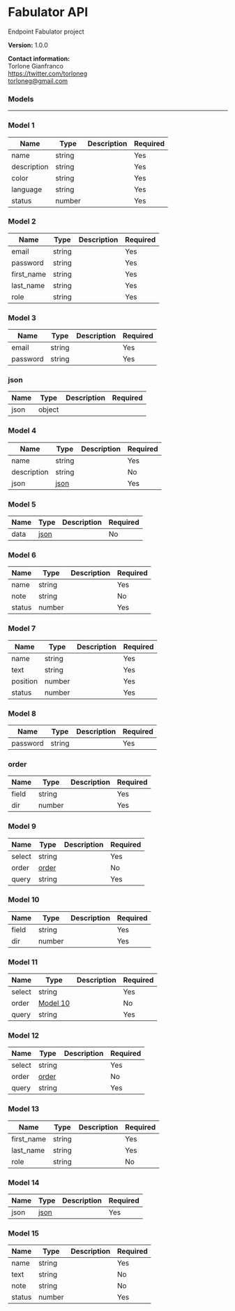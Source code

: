 Fabulator API
=============
Endpoint Fabulator project

**Version:** 1.0.0

**Contact information:**  
Torlone Gianfranco  
https://twitter.com/torloneg  
torloneg@gmail.com  



### Models
---

### Model 1  

| Name | Type | Description | Required |
| ---- | ---- | ----------- | -------- |
| name | string |  | Yes |
| description | string |  | Yes |
| color | string |  | Yes |
| language | string |  | Yes |
| status | number |  | Yes |

### Model 2  

| Name | Type | Description | Required |
| ---- | ---- | ----------- | -------- |
| email | string |  | Yes |
| password | string |  | Yes |
| first_name | string |  | Yes |
| last_name | string |  | Yes |
| role | string |  | Yes |

### Model 3  

| Name | Type | Description | Required |
| ---- | ---- | ----------- | -------- |
| email | string |  | Yes |
| password | string |  | Yes |

### json  

| Name | Type | Description | Required |
| ---- | ---- | ----------- | -------- |
| json | object |  |  |

### Model 4  

| Name | Type | Description | Required |
| ---- | ---- | ----------- | -------- |
| name | string |  | Yes |
| description | string |  | No |
| json | [json](#json) |  | Yes |

### Model 5  

| Name | Type | Description | Required |
| ---- | ---- | ----------- | -------- |
| data | [json](#json) |  | No |

### Model 6  

| Name | Type | Description | Required |
| ---- | ---- | ----------- | -------- |
| name | string |  | Yes |
| note | string |  | No |
| status | number |  | Yes |

### Model 7  

| Name | Type | Description | Required |
| ---- | ---- | ----------- | -------- |
| name | string |  | Yes |
| text | string |  | Yes |
| position | number |  | Yes |
| status | number |  | Yes |

### Model 8  

| Name | Type | Description | Required |
| ---- | ---- | ----------- | -------- |
| password | string |  | Yes |

### order  

| Name | Type | Description | Required |
| ---- | ---- | ----------- | -------- |
| field | string |  | Yes |
| dir | number |  | Yes |

### Model 9  

| Name | Type | Description | Required |
| ---- | ---- | ----------- | -------- |
| select | string |  | Yes |
| order | [order](#order) |  | No |
| query | string |  | Yes |

### Model 10  

| Name | Type | Description | Required |
| ---- | ---- | ----------- | -------- |
| field | string |  | Yes |
| dir | number |  | Yes |

### Model 11  

| Name | Type | Description | Required |
| ---- | ---- | ----------- | -------- |
| select | string |  | Yes |
| order | [Model 10](#model-10) |  | No |
| query | string |  | Yes |

### Model 12  

| Name | Type | Description | Required |
| ---- | ---- | ----------- | -------- |
| select | string |  | Yes |
| order | [order](#order) |  | No |
| query | string |  | Yes |

### Model 13  

| Name | Type | Description | Required |
| ---- | ---- | ----------- | -------- |
| first_name | string |  | Yes |
| last_name | string |  | Yes |
| role | string |  | No |

### Model 14  

| Name | Type | Description | Required |
| ---- | ---- | ----------- | -------- |
| json | [json](#json) |  | Yes |

### Model 15  

| Name | Type | Description | Required |
| ---- | ---- | ----------- | -------- |
| name | string |  | Yes |
| text | string |  | No |
| note | string |  | No |
| status | number |  | Yes |